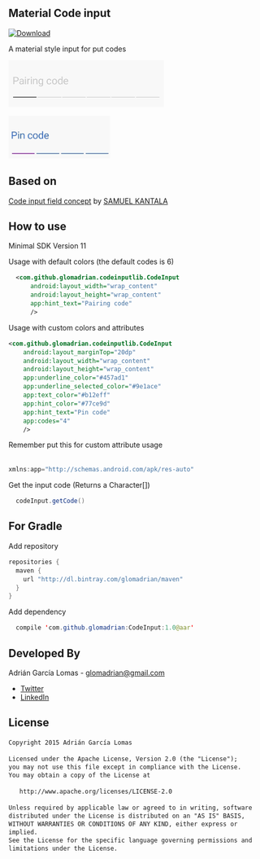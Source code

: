 Material Code input
-----------------
[![Download](https://api.bintray.com/packages/glomadrian/maven/MaterialCodeInput/images/download.svg) ](https://bintray.com/glomadrian/maven/MaterialCodeInput/_latestVersion)

A material style input for put codes

![Demo Screenshot][1]

![Demo Screenshot][2]


Based on
----------

[Code input field concept](http://www.materialup.com/posts/code-input-field-concept) by [SAMUEL KANTALA](http://www.materialup.com/ontidop)


How to use
----------

Minimal SDK Version 11

Usage with default colors (the default codes is 6)

```xml
  <com.github.glomadrian.codeinputlib.CodeInput
      android:layout_width="wrap_content"
      android:layout_height="wrap_content"
      app:hint_text="Pairing code"
      />
```

Usage with custom colors and attributes

```xml
<com.github.glomadrian.codeinputlib.CodeInput
    android:layout_marginTop="20dp"
    android:layout_width="wrap_content"
    android:layout_height="wrap_content"
    app:underline_color="#457ad1"
    app:underline_selected_color="#9e1ace"
    app:text_color="#b12eff"
    app:hint_color="#77ce9d"
    app:hint_text="Pin code"
    app:codes="4"
    />
```

Remember put this for custom attribute usage

```java

xmlns:app="http://schemas.android.com/apk/res-auto"

```

Get the input code (Returns a Character[])

```java
  codeInput.getCode()
```

For Gradle
---------------------

Add repository

```java
repositories {
  maven {
    url "http://dl.bintray.com/glomadrian/maven"
  }
}
```
Add dependency
```java
  compile 'com.github.glomadrian:CodeInput:1.0@aar'
```


Developed By
------------
Adrián García Lomas - <glomadrian@gmail.com>
* [Twitter](https://twitter.com/glomadrian)
* [LinkedIn](https://es.linkedin.com/in/glomadrian )

License
-------

    Copyright 2015 Adrián García Lomas

    Licensed under the Apache License, Version 2.0 (the "License");
    you may not use this file except in compliance with the License.
    You may obtain a copy of the License at

       http://www.apache.org/licenses/LICENSE-2.0

    Unless required by applicable law or agreed to in writing, software
    distributed under the License is distributed on an "AS IS" BASIS,
    WITHOUT WARRANTIES OR CONDITIONS OF ANY KIND, either express or implied.
    See the License for the specific language governing permissions and
    limitations under the License.

[1]: ./art/codeInput1.gif
[2]: ./art/codeInput2.gif
